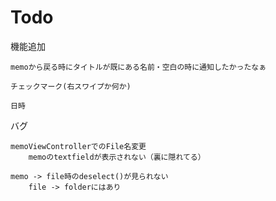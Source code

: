 # Todo

機能追加

    memoから戻る時にタイトルが既にある名前・空白の時に通知したかったなぁ

    チェックマーク(右スワイプか何か)

    日時
    
バグ

    memoViewControllerでのFile名変更
        memoのtextfieldが表示されない（裏に隠れてる）
    
    memo -> file時のdeselect()が見られない
        file -> folderにはあり
